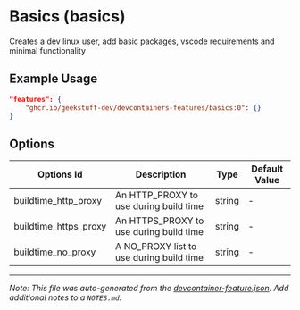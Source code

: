 
# Basics (basics)

Creates a dev linux user, add basic packages, vscode requirements and minimal functionality

## Example Usage

```json
"features": {
    "ghcr.io/geekstuff-dev/devcontainers-features/basics:0": {}
}
```

## Options

| Options Id | Description | Type | Default Value |
|-----|-----|-----|-----|
| buildtime_http_proxy | An HTTP_PROXY to use during build time | string | - |
| buildtime_https_proxy | An HTTPS_PROXY to use during build time | string | - |
| buildtime_no_proxy | A NO_PROXY list to use during build time | string | - |



---

_Note: This file was auto-generated from the [devcontainer-feature.json](https://github.com/geekstuff-dev/devcontainers-features/blob/main/src/basics/devcontainer-feature.json).  Add additional notes to a `NOTES.md`._
